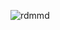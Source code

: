 ![rdmmd](https://user-images.githubusercontent.com/74075776/110359763-ee5feb00-804e-11eb-94e8-01afe41711d7.jpg)
